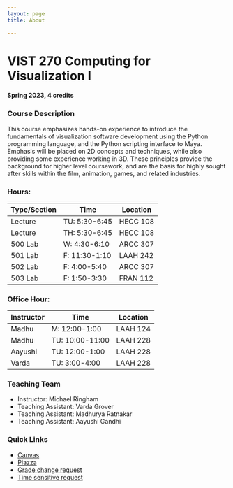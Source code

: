 ```yaml
---
layout: page
title: About

---
```

[//]: <> (todos.)

# VIST 270  Computing for Visualization I

#### Spring 2023, 4 credits 



### Course Description

This course emphasizes hands-on experience to introduce the fundamentals of visualization software development using the Python programming language, and the Python scripting interface to Maya. Emphasis will be placed on 2D concepts and techniques, while also providing some experience working in 3D. These principles provide the background for higher level coursework, and are the basis for highly sought after skills within the film, animation, games, and related industries.



### Hours:

| Type/Section | Time | Location |  
| ----------- | ----------- |----------| 
| Lecture | TU: 5:30-6:45 | HECC 108 |  
| Lecture | TH: 5:30-6:45 | HECC 108 |  
| 500 Lab| W: 4:30-6:10 | ARCC 307 |
| 501 Lab| F: 11:30-1:10 | LAAH 242 |
| 502 Lab| F: 4:00-5:40 | ARCC 307 |
| 503 Lab| F: 1:50-3:30 | FRAN 112 |

### Office Hour:

| Instructor | Time            | Location |  
|------------|-----------------|--| 
| Madhu      | M: 12:00-1:00   | LAAH 124 |  
| Madhu      | TU: 10:00-11:00 | LAAH 228 |  
| Aayushi    | TU: 12:00-1:00    | LAAH 228 |
| Varda      | TU: 3:00-4:00    | LAAH 228 |



### Teaching Team 
-  Instructor: Michael Ringham 
-  Teaching Assistant: Varda Grover
-  Teaching Assistant:  Madhurya Ratnakar
-   Teaching Assistant: Aayushi Gandhi 

### Quick Links 

- [Canvas](https://canvas.tamu.edu/courses/210252)
- [Piazza](https://piazza.com/class/lcuvsl24x5z7ar/) 
- [Grade change request](https://docs.google.com/forms/d/e/1FAIpQLSehOoE_0yTRLDM5JxFbv1fPajfRlCwNax1ExpBcpNJkLwle-Q/viewform?usp=sharing)
- [Time sensitive request](https://docs.google.com/forms/d/e/1FAIpQLSdcI2vYaaFRqoeHNkC4_fMJQFsZmsTTVosbSGRL_koCfR3f-g/viewform?usp=sharing)





